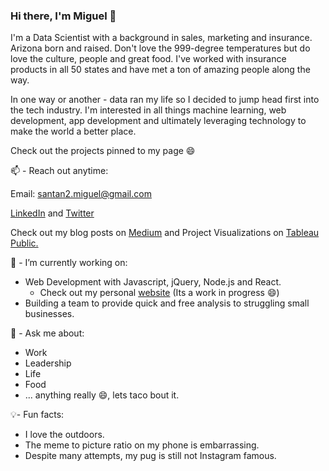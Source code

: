 ### Hi there, I'm Miguel 👋

I'm a Data Scientist with a background in sales, marketing and insurance. Arizona born and raised. Don't love the 999-degree temperatures but do love the culture, people and great food. I've worked with insurance products in all 50 states and have met a ton of amazing people along the way. 

In one way or another - data ran my life so I decided to jump head first into the tech industry. I'm interested in all things machine learning, web development, app development and ultimately leveraging technology to make the world a better place. 

Check out the projects pinned to my page 😄

📫 - Reach out anytime:

Email: santan2.miguel@gmail.com


[LinkedIn](https://www.linkedin.com/in/miguel-angel-santana-ii-mba-51467276/) and [Twitter](https://twitter.com/msantana_ds)

Check out my blog posts on [Medium](https://miguelangelsantana.medium.com/) and Project Visualizations on [Tableau Public.](https://public.tableau.com/profile/miguelangelsantana)

🔭 - I’m currently working on:

* Web Development with Javascript, jQuery, Node.js and React.
	* Check out my personal [website](https://miguelangelsantana.github.io/mas/) (Its a work in progress 😄)
* Building a team to provide quick and free analysis to struggling small businesses.

💬 - Ask me about:

* Work
* Leadership
* Life
* Food
* ... anything really 😄, lets taco bout it.

💡- Fun facts:

* I love the outdoors.
* The meme to picture ratio on my phone is embarrassing.
* Despite many attempts, my pug is still not Instagram famous.

<!--
**miguelangelsantana/miguelangelsantana** is a ✨ _special_ ✨ repository because its `README.md` (this file) appears on your GitHub profile.

Here are some ideas to get you started:

- 🔭 I’m currently working on ...
- 🌱 I’m currently learning ...
- 👯 I’m looking to collaborate on ...
- 🤔 I’m looking for help with ...
- 💬 Ask me about ...
- 📫 How to reach me: ...
- 😄 Pronouns: ...
- ⚡ Fun fact: ...
-->
